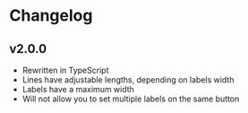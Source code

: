 # Changelog

## v2.0.0

- Rewritten in TypeScript
- Lines have adjustable lengths, depending on labels width
- Labels have a maximum width
- Will not allow you to set multiple labels on the same button